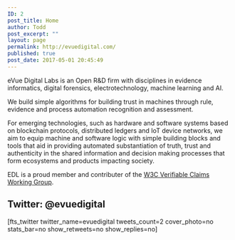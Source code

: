 ```yaml
---
ID: 2
post_title: Home
author: Todd
post_excerpt: ""
layout: page
permalink: http://evuedigital.com/
published: true
post_date: 2017-05-01 20:45:49
---
```

<p>eVue Digital Labs is an Open R&amp;D firm with disciplines in evidence informatics, digital forensics, electrotechnology, machine learning and AI.</p><p>We build simple algorithms for building trust in machines through rule, evidence and process automation recognition and assessment.</p><p>For emerging technologies, such as hardware and software systems based on blockchain protocols, distributed ledgers and IoT device networks, we aim to equip machine and software logic with simple building blocks and tools that aid in providing automated substantiation of truth, trust and authenticity in the shared information and decision making processes that form ecosystems and products impacting society.</p><p>EDL is a proud member and contributer of the <a href="https://www.w3.org/2017/vc/">W3C Verifiable Claims Working Group</a>.</p>		
			<h2>Twitter: @evuedigital</h2>		
		<p>[fts_twitter twitter_name=evuedigital tweets_count=2 cover_photo=no stats_bar=no show_retweets=no show_replies=no]</p>